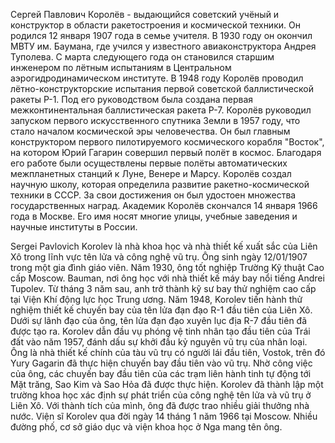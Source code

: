 Сергей Павлович Королёв - выдающийся советский учёный и конструктор в области ракетостроения и космической техники. Он родился 12 января 1907 года в семье учителя. В 1930 году он окончил МВТУ им. Баумана, где учился у известного авиаконструктора Андрея Туполева. С марта следующего года он становился старшим инженером по лётным испытаниям в Центральном аэрогидродинамическом институте. В 1948 году Королёв проводил лётно-конструкторские испытания первой советской баллистической ракеты Р-1. Под его руководством была создана первая межконтинентальная баллистическая ракета Р-7. Королёв руководил запуском первого искусственного спутника Земли в 1957 году, что стало началом космической эры человечества. Он был главным конструктором первого пилотируемого космического корабля "Восток", на котором Юрий Гагарин совершил первый полёт в космос. Благодаря его работе были осуществлены первые полёты автоматических межпланетных станций к Луне, Венере и Марсу. Королёв создал научную школу, которая определила развитие ракетно-космической техники в СССР. За свои достижения он был удостоен множества государственных наград. Академик Королёв скончался 14 января 1966 года в Москве. Его имя носят многие улицы, учебные заведения и научные институты в России.

Sergei Pavlovich Korolev là nhà khoa học và nhà thiết kế xuất sắc của Liên Xô trong lĩnh vực tên lửa và công nghệ vũ trụ. Ông sinh ngày 12/01/1907 trong một gia đình giáo viên. Năm 1930, ông tốt nghiệp Trường Kỹ thuật Cao cấp Moscow. Bauman, nơi ông học với nhà thiết kế máy bay nổi tiếng Andrei Tupolev. Từ tháng 3 năm sau, anh trở thành kỹ sư bay thử nghiệm cao cấp tại Viện Khí động lực học Trung ương. Năm 1948, Korolev tiến hành thử nghiệm thiết kế chuyến bay của tên lửa đạn đạo R-1 đầu tiên của Liên Xô. Dưới sự lãnh đạo của ông, tên lửa đạn đạo xuyên lục địa R-7 đầu tiên đã được tạo ra. Korolev dẫn đầu vụ phóng vệ tinh nhân tạo đầu tiên của Trái đất vào năm 1957, đánh dấu sự khởi đầu kỷ nguyên vũ trụ của nhân loại. Ông là nhà thiết kế chính của tàu vũ trụ có người lái đầu tiên, Vostok, trên đó Yury Gagarin đã thực hiện chuyến bay đầu tiên vào vũ trụ. Nhờ công việc của ông, các chuyến bay đầu tiên của các trạm liên hành tinh tự động tới Mặt trăng, Sao Kim và Sao Hỏa đã được thực hiện. Korolev đã thành lập một trường khoa học xác định sự phát triển của công nghệ tên lửa và vũ trụ ở Liên Xô. Với thành tích của mình, ông đã được trao nhiều giải thưởng nhà nước. Viện sĩ Korolev qua đời ngày 14 tháng 1 năm 1966 tại Moscow. Nhiều đường phố, cơ sở giáo dục và viện khoa học ở Nga mang tên ông.